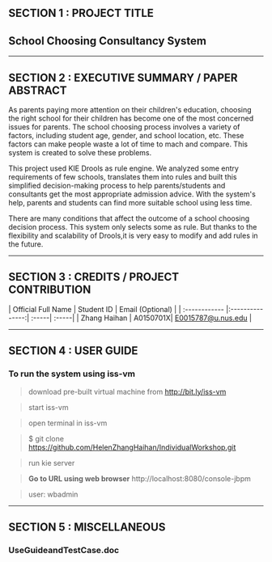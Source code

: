 ## SECTION 1 : PROJECT TITLE
## School Choosing Consultancy System
---
## SECTION 2 : EXECUTIVE SUMMARY / PAPER ABSTRACT

As parents paying more attention on their children's education, choosing the right school for their children has become one of the most concerned issues for parents. The school choosing process involves a variety of factors, including student age, gender, and school location, etc. These factors can make people waste a lot of time to mach and compare. This system is created to solve these problems.

This project used KIE Drools as rule engine. We analyzed some entry requirements of few schools, translates them into rules and built this simplified decision-making process to help parents/students and consultants get the most appropriate admission advice. With  the system's help, parents and students can find more suitable school using less time.

There are many conditions that affect the outcome of a school choosing decision process. This system only selects some as rule. But thanks to the flexibility and scalability of Drools,it is very easy to modify and add rules in the future.



---
## SECTION 3 : CREDITS / PROJECT CONTRIBUTION

| Official Full Name  | Student ID  | Email (Optional) |
| :------------ |:---------------:| :-----| :-----|
| Zhang Haihan | A0150701X| E0015787@u.nus.edu |

---
## SECTION 4 : USER GUIDE

###  To run the system using iss-vm

> download pre-built virtual machine from http://bit.ly/iss-vm

> start iss-vm

> open terminal in iss-vm

> $ git clone https://github.com/HelenZhangHaihan/IndividualWorkshop.git

> run kie server

> **Go to URL using web browser** http://localhost:8080/console-jbpm

>user: wbadmin

---
## SECTION 5 : MISCELLANEOUS

### UseGuideandTestCase.doc

